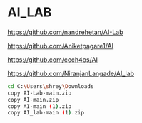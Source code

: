 # AI_LAB

https://github.com/nandrehetan/AI-Lab

https://github.com/Aniketpagare1/AI

https://github.com/ccch4os/AI

https://github.com/NiranjanLangade/AI_lab


```bash
cd C:\Users\shrey\Downloads
copy AI-Lab-main.zip
copy AI-main.zip
copy AI-main (1).zip
copy AI_lab-main (1).zip
```
